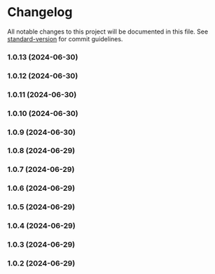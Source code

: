 # Changelog

All notable changes to this project will be documented in this file. See [standard-version](https://github.com/conventional-changelog/standard-version) for commit guidelines.

### 1.0.13 (2024-06-30)

### 1.0.12 (2024-06-30)

### 1.0.11 (2024-06-30)

### 1.0.10 (2024-06-30)

### 1.0.9 (2024-06-30)

### 1.0.8 (2024-06-29)

### 1.0.7 (2024-06-29)

### 1.0.6 (2024-06-29)

### 1.0.5 (2024-06-29)

### 1.0.4 (2024-06-29)

### 1.0.3 (2024-06-29)

### 1.0.2 (2024-06-29)
